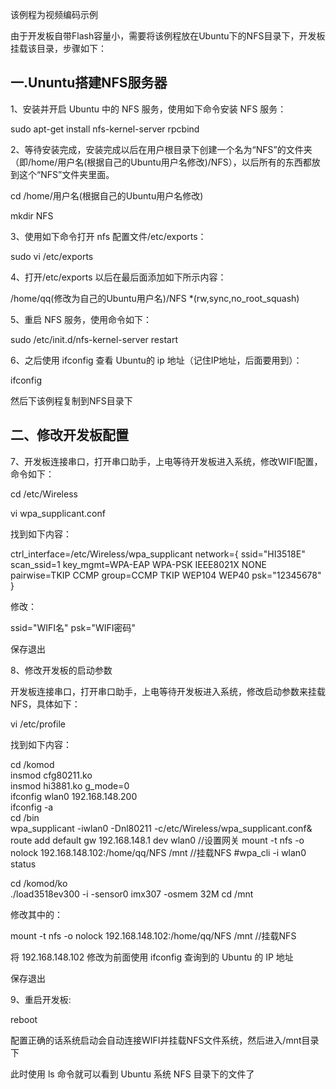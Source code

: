该例程为视频编码示例

由于开发板自带Flash容量小，需要将该例程放在Ubuntu下的NFS目录下，开发板挂载该目录，步骤如下：

## 一.Ununtu搭建NFS服务器
1、安装并开启 Ubuntu 中的 NFS 服务，使用如下命令安装 NFS 服务：

sudo apt-get install nfs-kernel-server rpcbind

2、等待安装完成，安装完成以后在用户根目录下创建一个名为“NFS”的文件夹（即/home/用户名(根据自己的Ubuntu用户名修改)/NFS），以后所有的东西都放到这个“NFS”文件夹里面。

cd /home/用户名(根据自己的Ubuntu用户名修改)

mkdir NFS

3、使用如下命令打开 nfs 配置文件/etc/exports：

sudo vi /etc/exports

4、打开/etc/exports 以后在最后面添加如下所示内容：

/home/qq(修改为自己的Ubuntu用户名)/NFS *(rw,sync,no_root_squash)

5、重启 NFS 服务，使用命令如下：

sudo /etc/init.d/nfs-kernel-server restart

6、之后使用 ifconfig 查看 Ubuntu的 ip 地址（记住IP地址，后面要用到）：

ifconfig

然后下该例程复制到NFS目录下

## 二、修改开发板配置
7、开发板连接串口，打开串口助手，上电等待开发板进入系统，修改WIFI配置，命令如下：

cd /etc/Wireless

vi wpa_supplicant.conf

找到如下内容：

ctrl_interface=/etc/Wireless/wpa_supplicant
network={
ssid="HI3518E"
scan_ssid=1
key_mgmt=WPA-EAP WPA-PSK IEEE8021X NONE
pairwise=TKIP CCMP
group=CCMP TKIP WEP104 WEP40
psk="12345678"
}

修改：

ssid="WIFI名"
psk="WIFI密码"

保存退出

8、修改开发板的启动参数

开发板连接串口，打开串口助手，上电等待开发板进入系统，修改启动参数来挂载NFS，具体如下：

vi /etc/profile

找到如下内容：

cd /komod                                                            
insmod cfg80211.ko                                                   
insmod hi3881.ko g_mode=0                                            
ifconfig wlan0 192.168.148.200                      
ifconfig -a                                                    
cd /bin                                                              
wpa_supplicant -iwlan0 -Dnl80211 -c/etc/Wireless/wpa_supplicant.conf&
route add default gw 192.168.148.1 dev wlan0                //设置网关
mount -t nfs -o nolock 192.168.148.102:/home/qq/NFS /mnt    //挂载NFS
#wpa_cli -i wlan0 status

cd /komod/ko                                            
./load3518ev300 -i -sensor0 imx307 -osmem 32M 
cd /mnt

修改其中的：
 
mount -t nfs -o nolock 192.168.148.102:/home/qq/NFS /mnt    //挂载NFS

将 192.168.148.102 修改为前面使用 ifconfig 查询到的 Ubuntu 的 IP 地址

保存退出

9、重启开发板:

reboot

配置正确的话系统启动会自动连接WIFI并挂载NFS文件系统，然后进入/mnt目录下

此时使用 ls 命令就可以看到 Ubuntu 系统 NFS 目录下的文件了
